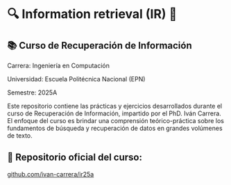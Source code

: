 # 🔍 Information retrieval (IR) 🧠

## 📚 Curso de Recuperación de Información

Carrera: Ingeniería en Computación

Universidad: Escuela Politécnica Nacional (EPN)

Semestre: 2025A


Este repositorio contiene las prácticas y ejercicios desarrollados durante el curso de Recuperación de Información, impartido por el PhD. Iván Carrera. El enfoque del curso es brindar una comprensión teórico-práctica sobre los fundamentos de búsqueda y recuperación de datos en grandes volúmenes de texto.

## 📎 Repositorio oficial del curso: 

[github.com/ivan-carrera/ir25a](https://github.com/ivan-carrera/ir25a)
